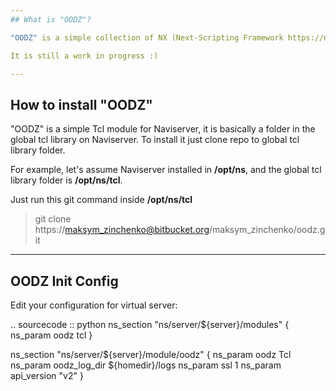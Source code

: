 ```yaml
---
## What is "OODZ"?

"OODZ" is a simple collection of NX (Next-Scripting Framework https://next-scripting.org/xowiki/) object oriented classes for developing the RestFull APIs and Web Applications using Tcl and Naviserver.

It is still a work in progress :)

---
```

## How to install "OODZ"

"OODZ" is a simple Tcl module for Naviserver, it is basically a folder in the global tcl library on Naviserver.
To install it just clone repo to global tcl library folder.

For example, let's assume Naviserver installed in **/opt/ns**, and the global tcl library folder is **/opt/ns/tcl**. 

Just run this git command inside **/opt/ns/tcl**

> git clone https://maksym_zinchenko@bitbucket.org/maksym_zinchenko/oodz.git

---
## OODZ Init Config

Edit your configuration for virtual server:

.. sourcecode :: python
ns_section			"ns/server/${server}/modules" {
	ns_param		oodz				tcl
}

ns_section			"ns/server/${server}/module/oodz" {
	ns_param		oodz					Tcl
	ns_param		oodz_log_dir			${homedir}/logs
	ns_param		ssl						1
	ns_param		api_version				"v2"
}
